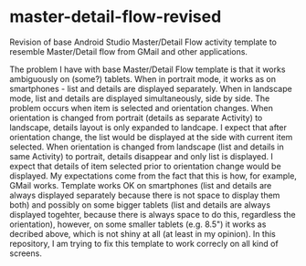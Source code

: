 # master-detail-flow-revised
Revision of base Android Studio Master/Detail Flow activity template to resemble Master/Detail flow from GMail and other applications.

The problem I have with base Master/Detail Flow template is that it works ambiguously on (some?) tablets. When in portrait mode, it works as on smartphones - list and details are displayed separately. When in landscape mode, list and details are displayed simultaneously, side by side. The problem occurs when item is selected and orientation changes.
When orientation is changed from portrait (details as separate Activity) to landscape, details layout is only expanded to landcape. I expect that after orientation change, the list would be displayed at the side with current item selected.
When orientation is changed from landscape (list and details in same Activity) to portrait, details disappear and only list is displayed. I expect that details of item selected prior to orientation change would be displayed.
My expectations come from the fact that this is how, for example, GMail works.
Template works OK on smartphones (list and details are always displayed separately because there is not space to display them both) and possibly on some bigger tablets (list and details are always displayed togehter, because there is always space to do this, regardless the orientation), however, on some smaller tablets (e.g. 8.5") it works as decribed above, which is not shiny at all (at least in my opinion).
In this repository, I am trying to fix this template to work correcly on all kind of screens.
